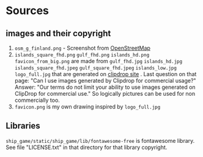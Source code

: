 # Sources

## images and their copyright

1) `osm_g_finland.png` - Screenshot from [OpenStreetMap](https://www.openstreetmap.org/copyright)
2) `islands_square_fhd.png` `gulf_fhd.png` `islands_hd.png` `favicon_from_big.png` are made from `gulf_fhd.jpg` `islands_hd.jpg` `islands_square_fhd.jpeg` `gulf_square_fhd.jpeg` `islands_low.jpg` `logo_full.jpg` that are generated on [clipdrop site](https://clipdrop.co/) . Last question on that page: "Can I use images generated by Clipdrop for commercial usage?" Answer: "Our terms do not limit your ability to use images generated on ClipDrop for commercial use." So logically pictures can be used for non commercially too.
3) `favicon.png` is my own drawing inspired by `logo_full.jpg`

## Libraries

`ship_game/static/ship_game/lib/fontawesome-free` is fontawesome library. See file "LICENSE.txt" in that directory for that library copyright.
